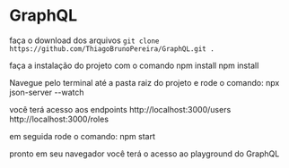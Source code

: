 # GraphQL

faça o download dos arquivos
`git clone https://github.com/ThiagoBrunoPereira/GraphQL.git .`

faça a instalação do projeto com o comando npm install
npm install

Navegue pelo terminal até a pasta raiz do projeto e rode o comando:
npx json-server --watch

você terá acesso aos endpoints
http://localhost:3000/users
http://localhost:3000/roles

em seguida rode o comando:
npm start

pronto em seu navegador você terá o acesso ao playground do GraphQL

